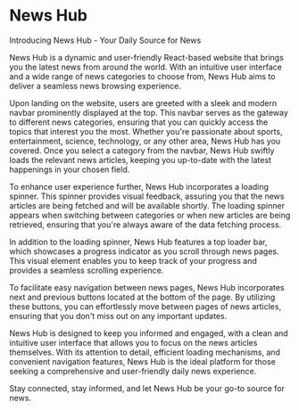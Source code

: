 # News Hub

Introducing News Hub - Your Daily Source for News

News Hub is a dynamic and user-friendly React-based website that brings you the latest news from around the world. With an intuitive user interface and a wide range of news categories to choose from, News Hub aims to deliver a seamless news browsing experience.

Upon landing on the website, users are greeted with a sleek and modern navbar prominently displayed at the top. This navbar serves as the gateway to different news categories, ensuring that you can quickly access the topics that interest you the most. Whether you're passionate about sports, entertainment, science, technology, or any other area, News Hub has you covered. Once you select a category from the navbar, News Hub swiftly loads the relevant news articles, keeping you up-to-date with the latest happenings in your chosen field.

To enhance user experience further, News Hub incorporates a loading spinner. This spinner provides visual feedback, assuring you that the news articles are being fetched and will be available shortly. The loading spinner appears when switching between categories or when new articles are being retrieved, ensuring that you're always aware of the data fetching process.

In addition to the loading spinner, News Hub features a top loader bar, which showcases a progress indicator as you scroll through news pages. This visual element enables you to keep track of your progress and provides a seamless scrolling experience.

To facilitate easy navigation between news pages, News Hub incorporates next and previous buttons located at the bottom of the page. By utilizing these buttons, you can effortlessly move between pages of news articles, ensuring that you don't miss out on any important updates.

News Hub is designed to keep you informed and engaged, with a clean and intuitive user interface that allows you to focus on the news articles themselves. With its attention to detail, efficient loading mechanisms, and convenient navigation features, News Hub is the ideal platform for those seeking a comprehensive and user-friendly daily news experience.

Stay connected, stay informed, and let News Hub be your go-to source for news.

